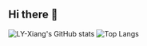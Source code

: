 ## Hi there 👋

<!--
**LY-Xiang/LY-Xiang** is a ✨ _special_ ✨ repository because its `README.md` (this file) appears on your GitHub profile.

Here are some ideas to get you started:

- 🔭 I’m currently working on ...
- 🌱 I’m currently learning ...
- 👯 I’m looking to collaborate on ...
- 🤔 I’m looking for help with ...
- 💬 Ask me about ...
- 📫 How to reach me: ...
- 😄 Pronouns: ...
- ⚡ Fun fact: ...
-->

![LY-Xiang's GitHub stats](https://github-readme-stats.vercel.app/api?username=LY-Xiang&show_icons=true&theme=transparent&locale=cn)
![Top Langs](https://github-readme-stats.vercel.app/api/top-langs/?username=LY-Xiang&layout=compact&theme=transparent&locale=cn)
<!--![LY-Xiang's WakaTime stats](https://github-readme-stats.vercel.app/api/wakatime?username=LY-Xiang)-->
